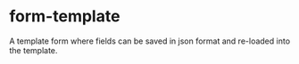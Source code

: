 # form-template
A template form where fields can be saved in json format and re-loaded into the template.
